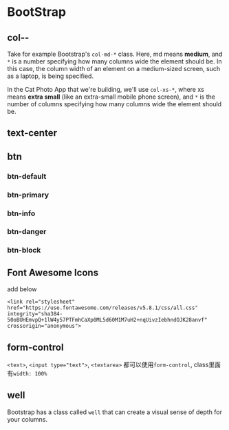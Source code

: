 # BootStrap

## col-*-*
Take for example Bootstrap's `col-md-*` class. Here, md means **medium**, and `*` is a number specifying how many columns wide the element should be. In this case, the column width of an element on a medium-sized screen, such as a laptop, is being specified.

In the Cat Photo App that we're building, we'll use `col-xs-*`, where xs means **extra small** (like an extra-small mobile phone screen), and `*` is the number of columns specifying how many columns wide the element should be.

## text-center

## btn
### btn-default 
### btn-primary 
### btn-info 
### btn-danger 
### btn-block

## Font Awesome Icons
add below
```
<link rel="stylesheet" href="https://use.fontawesome.com/releases/v5.8.1/css/all.css" integrity="sha384-50oBUHEmvpQ+1lW4y57PTFmhCaXp0ML5d60M1M7uH2+nqUivzIebhndOJK28anvf" crossorigin="anonymous">
```


## form-control
`<text>`, `<input type="text">`, `<textarea>` 都可以使用`form-control`, class里面有`width: 100%`

## well
Bootstrap has a class called `well` that can create a visual sense of depth for your columns.